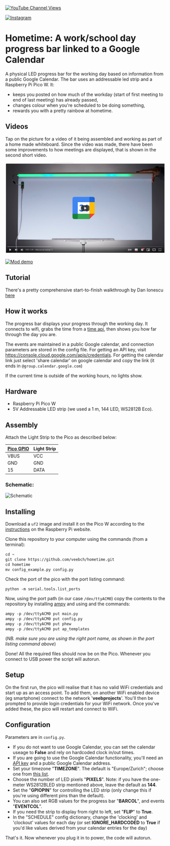 [![YouTube Channel Views](https://img.shields.io/youtube/channel/views/UCz5BOU9J9pB_O0B8-rDjCWQ?label=YouTube&style=social)](https://www.youtube.com/channel/UCz5BOU9J9pB_O0B8-rDjCWQ)

[![Instagram](https://img.shields.io/badge/Instagram-E4405F?style=for-the-badge&logo=instagram&logoColor=white)](https://www.instagram.com/v_e_e_b/)


# Hometime: A work/school day progress bar linked to a Google Calendar

A physical LED progress bar for the working day based on information from a public Google Calendar. The bar uses an addressable led strip and a Raspberry Pi Pico W. It:

- keeps you posted on how much of the workday (start of first meeting to end of last meeting) has already passed, 
- changes colour when you're scheduled to be doing something,
- rewards you with a pretty rainbow at hometime.

## Videos

Tap on the picture for a video of it being assembled and working as part of a home made whiteboard. Since the video was made, there have been some improvements to how meetings are displayed, that is shown in the second short video.

[![Video](images/video.png)](https://www.youtube.com/watch?v=MDij1lKcI70)

[![Mod demo](http://img.youtube.com/vi/boY1xJGBQk4/0.jpg)](http://www.youtube.com/watch?v=boY1xJGBQk4)

## Tutorial

There's a pretty comprehensive start-to-finish walkthrough by Dan Ionescu [here](https://medium.com/@ionescu.dan84/workday-progressbar-with-google-calendar-integration-b266aabd32a8)

## How it works

The progress bar displays your progress through the working day. It connects to wifi, grabs the time from a [time api](https://timeapi.io), then shows you how far through the day you are.

The events are maintained in a public Google calendar, and connection parameters are stored in the config file. For getting an API key, visit https://console.cloud.google.com/apis/credentials. For getting the calendar link just select 'share calendar' on google calendar and copy the link (it ends in `@group.calendar.google.com`)

If the current time is outside of the working hours, no lights show.

## Hardware

- Raspberry Pi Pico W
- 5V Addressable LED strip (we used a 1 m, 144 LED, WS2812B Eco).

## Assembly

Attach the Light Strip to the Pico as described below:

| [Pico GPIO](https://www.elektronik-kompendium.de/sites/raspberry-pi/bilder/raspberry-pi-pico-gpio.png) | Light Strip|
|-----------|------|
|   VBUS     | VCC  |
|   GND      | GND  |
|   15      | DATA  |

### Schematic:

![Schematic](https://github.com/veebch/hometime/blob/main/images/schematic_fritzing.png)


## Installing

Download a `uf2` image and install it on the Pico W according to the [instructions](https://www.raspberrypi.com/documentation/microcontrollers/micropython.html#drag-and-drop-micropython) on the Raspberry Pi website.

Clone this repository to your computer using the commands (from a terminal):

```
cd ~
git clone https://github.com/veebch/hometime.git
cd hometime
mv config_example.py config.py
```

Check the port of the pico with the port listing command:
```
python -m serial.tools.list_ports
```
Now, using the port path (in our case `/dev/ttyACM0`) copy the contents to the repository by installing [ampy](https://pypi.org/project/adafruit-ampy/) and using  and the commands:

```
ampy -p /dev/ttyACM0 put main.py 
ampy -p /dev/ttyACM0 put config.py
ampy -p /dev/ttyACM0 put phew
ampy -p /dev/ttyACM0 put ap_templates
```
(*NB. make sure you are using the right port name, as shown in the port listing command above*)

Done! All the required files should now be on the Pico. Whenever you connect to USB power the script will autorun.

## Setup

On the first run, the pico will realise that it has no valid WiFi credentials and start up as an access point. To add them, on another WiFi enabled device (eg smartphone) connect to the network '**veebprojects**'. You'll then be prompted to provide login credentials for your WiFi network. Once you've added these, the pico will restart and connect to WiFi.

## Configuration

Parameters are in `config.py`.

* If you do not want to use Google Calendar, you can set the calendar useage to **False** and rely on hardcoded clock in/out times.
* If you are going to use the Google Calendar functionality, you'll need an [API key](https://support.google.com/googleapi/answer/6158862?hl=en) and a public Google Calendar address.
* Set your timezone "**TIMEZONE**". The default is "Europe/Zurich"; choose one from [this list](https://logic.edchen.org/linux-all-available-time-zones/).
* Choose the number of LED pixels "**PIXELS**". Note: if you have the one-meter WS2812BLED strip mentioned above, leave the default as **144**.
* Set the "**GPIOPIN**" for controlling the LED strip (only change this if you're using different pins than the default). 
* You can also set RGB values for the progress bar "**BARCOL**", and events "**EVENTCOL**".
* If you need the strip to display from right to left, set "**FLIP**" to **True**.
* In the "SCHEDULE" config dictionary, change the 'clocking' and 'clockout' values for each day (or set **IGNORE_HARDCODED** to **True** if you'd like values derived from your calendar entries for the day)

That's it. Now whenever you plug it in to power, the code will autorun.

